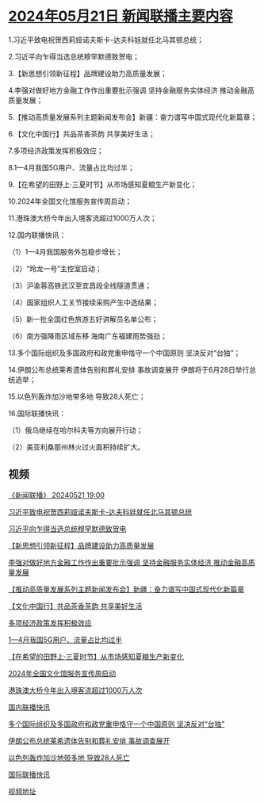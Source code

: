 # [2024年05月21日 新闻联播主要内容](https://tv.cctv.com/lm/xwlb/day/20240521.shtml)

1.习近平致电祝贺西莉娅诺夫斯卡-达夫科娃就任北马其顿总统；

2.习近平向乍得当选总统穆罕默德致贺电；

3.【新思想引领新征程】品牌建设助力高质量发展；

4.李强对做好地方金融工作作出重要批示强调 坚持金融服务实体经济 推动金融高质量发展；

5.【推动高质量发展系列主题新闻发布会】新疆：奋力谱写中国式现代化新篇章；

6.【文化中国行】共品茶香茶韵 共享美好生活；

7.多项经济政策发挥积极效应；

8.1—4月我国5G用户、流量占比均过半；

9.【在希望的田野上·三夏时节】从市场感知夏粮生产新变化；

10.2024年全国文化馆服务宣传周启动；

11.港珠澳大桥今年出入境客流超过1000万人次；

12.国内联播快讯：

（1）1—4月我国服务外包稳步增长；

（2）“玲龙一号”主控室启动；

（3）沪渝蓉高铁武汉至宜昌段全线隧道贯通；

（4）国家组织人工关节接续采购产生中选结果；

（5）新一批全国红色旅游五好讲解员名单公布；

（6）南方强降雨区域东移 海南广东福建雨势强劲；

13.多个国际组织及多国政府和政党重申恪守一个中国原则 坚决反对“台独”；

14.伊朗公布总统莱希遗体告别和葬礼安排 事故调查展开 伊朗将于6月28日举行总统选举；

15.以色列轰炸加沙地带多地 导致28人死亡；

16.国际联播快讯：

（1）俄乌继续在哈尔科夫等方向展开行动；

（2）美亚利桑那州林火过火面积持续扩大。

## 视频

[《新闻联播》 20240521 19:00](https://tv.cctv.com/2024/05/21/VIDEY5FPFrPo5mu2imoZEOqJ240521.shtml)

[习近平致电祝贺西莉娅诺夫斯卡-达夫科娃就任北马其顿总统](https://tv.cctv.com/2024/05/21/VIDEQlIFP8Ujy12fa7vC9cGI240521.shtml)

[习近平向乍得当选总统穆罕默德致贺电](https://tv.cctv.com/2024/05/21/VIDEhGMvQudfAMH2YolGxbjX240521.shtml)

[【新思想引领新征程】品牌建设助力高质量发展](https://tv.cctv.com/2024/05/21/VIDESYKBo8MihuKxgI6hPo2w240521.shtml)

[李强对做好地方金融工作作出重要批示强调 坚持金融服务实体经济 推动金融高质量发展](https://tv.cctv.com/2024/05/21/VIDEW7Gw8pxXEqlWrAFUSmOY240521.shtml)

[【推动高质量发展系列主题新闻发布会】新疆：奋力谱写中国式现代化新篇章](https://tv.cctv.com/2024/05/21/VIDEjxVqrCQfeToeaB3MNvy1240521.shtml)

[【文化中国行】共品茶香茶韵 共享美好生活](https://tv.cctv.com/2024/05/21/VIDELkxcW20IPB8BIe3COlRM240521.shtml)

[多项经济政策发挥积极效应](https://tv.cctv.com/2024/05/21/VIDE5BIoJfoWo0Ze7zfS7egm240521.shtml)

[1—4月我国5G用户、流量占比均过半](https://tv.cctv.com/2024/05/21/VIDEqFyfU7iALvx3p3RhYOGK240521.shtml)

[【在希望的田野上·三夏时节】从市场感知夏粮生产新变化](https://tv.cctv.com/2024/05/21/VIDED0YhzglIi0T85oBOAm4u240521.shtml)

[2024年全国文化馆服务宣传周启动](https://tv.cctv.com/2024/05/21/VIDEYLte2pT11KlxibVlk70n240521.shtml)

[港珠澳大桥今年出入境客流超过1000万人次](https://tv.cctv.com/2024/05/21/VIDE0vf0VltMNzP6Yi0Nf980240521.shtml)

[国内联播快讯](https://tv.cctv.com/2024/05/21/VIDEuOEiyORCvBm3dD3CQ7ts240521.shtml)

[多个国际组织及多国政府和政党重申恪守一个中国原则 坚决反对“台独”](https://tv.cctv.com/2024/05/21/VIDEIv1UGmKp4DMGwB0Nbwkr240521.shtml)

[伊朗公布总统莱希遗体告别和葬礼安排 事故调查展开](https://tv.cctv.com/2024/05/21/VIDEUPgzPh80b3fEcL0pGLk8240521.shtml)

[以色列轰炸加沙地带多地 导致28人死亡](https://tv.cctv.com/2024/05/21/VIDEFSnHwm0cMoF4q9ic37qi240521.shtml)

[国际联播快讯](https://tv.cctv.com/2024/05/21/VIDE7YWss7uZW3su0lzmZEGs240521.shtml)

[视频地址](https://tv.cctv.com/lm/xwlb/day/20240521.shtml) 

